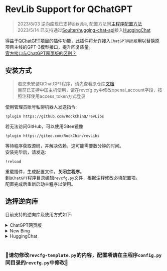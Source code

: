 # RevLib Support for QChatGPT

> 2023/8/03 逆向库现已支持`函数调用`, 配置方法同[主程序配置方法](https://github.com/RockChinQ/QChatGPT/wiki/%E6%8F%92%E4%BB%B6%E4%BD%BF%E7%94%A8-%E5%86%85%E5%AE%B9%E5%87%BD%E6%95%B0)
> 2023/5/14 已支持通过[Soulter/hugging-chat-api](https://github.com/Soulter/hugging-chat-api)接入[HuggingChat](https://huggingface.co/chat/)  


得益于[QChatGPT项目](https://github.com/RockChinQ/QChatGPT)的插件功能，此插件将允许接入`ChatGPT网页版`用以替换原项目主线的GPT-3模型接口，提升回复质量。  
[官方接口与ChatGPT网页版的区别？](https://github.com/RockChinQ/QChatGPT/wiki/%E5%AE%98%E6%96%B9%E6%8E%A5%E5%8F%A3%E4%B8%8EChatGPT%E7%BD%91%E9%A1%B5%E7%89%88)

## 安装方式

> 若您未安装QChatGPT程序，请先查看原仓库[文档](https://github.com/RockChinQ/QChatGPT)  
> 目前已支持中国主机使用，请在revcfg.py中修改openai_account字段，按照注释使用access_token方式登录

使用管理员账号私聊机器人发送指令:

```
!plugin https://github.com/RockChinQ/revLibs
```

若无法访问GitHub，可以使用Gitee镜像

```
!plugin https://gitee.com/RockChin/revLibs
```

等待程序获取源码，并解决依赖，这可能需要数分钟的时间。  
安装完毕后，请发送:
```
!reload
```
重载插件，生成配置文件，**关闭主程序**。  
到`QChatGPT`程序目录编辑`revcfg.py`文件，根据注释修改必填配置项。  
配置完成后重新启动主程序以使用。

## 选择逆向库

目前支持的逆向库及使用方式如下:

<details>
<summary>ChatGPT网页版</summary>

本插件默认使用的逆向库，使用方法请参考上方文档及配置文件注释。  
使用的是 [acheong08/ChatGPT](https://github.com/acheong08/ChatGPT)  
</details>

<details>
<summary>New Bing</summary>

使用的是 [acheong08/EdgeGPT](https://github.com/acheong08/EdgeGPT)  

 - 修改`revcfg.py`中的`reverse_lib`的值为`acheong08/EdgeGPT`即可使用
 - 若您提供`cookies`，请参考下方的配置方法（我也不知道用不用Cookies有什么区别，要是不带Cookies用不了，可以试试带Cookies）

    1. 安装适用于[Chrome/Edge](https://chrome.google.com/webstore/detail/cookie-editor/hlkenndednhfkekhgcdicdfddnkalmdm) 或 [Firefox](https://addons.mozilla.org/en-US/firefox/addon/cookie-editor/) 的Cookies编辑器插件
    2. 访问 `bing.com/chat`
    3. 打开这个插件
    4. 点击 `Export` 按钮, 复制JSON格式的Cookies
    5. 在QChatGPT主程序`main.py`同目录下新建文件`cookies.json`, 将刚才复制的内容粘贴进去

#### 配置

- new bing逆向库默认输出参考资料, 若不需要, 请在`revcfg.py`中设置:

```python
output_references = False
```

- 设置New Bing的风格

查看revcfg.py中的`new_bing_style`字段，按照说明更改。在运行期间可以通过指令`!style <风格（创意、平衡、精确）>`来更改风格。

</details>

<details>
<summary>HuggingChat</summary>

1. 在`revcfg.py`中修改`reverse_lib`的值为`Soulter/hugging-chat-api`
2. 安装适用于[Chrome/Edge](https://chrome.google.com/webstore/detail/cookie-editor/hlkenndednhfkekhgcdicdfddnkalmdm) 或 [Firefox](https://addons.mozilla.org/en-US/firefox/addon/cookie-editor/) 的Cookies编辑器插件
3. 访问 `huggingface.co/chat`
4. 打开这个插件
5. 点击 `Export` 按钮, 复制JSON格式的Cookies
6. 在QChatGPT主程序`main.py`同目录下新建文件`hugchat.json`, 将刚才复制的内容粘贴进去

</details>
<br/>

### 🚫请勿修改`revcfg-template.py`的内容，配置项请在主程序`config.py`同目录的`revcfg.py`中修改🚫
